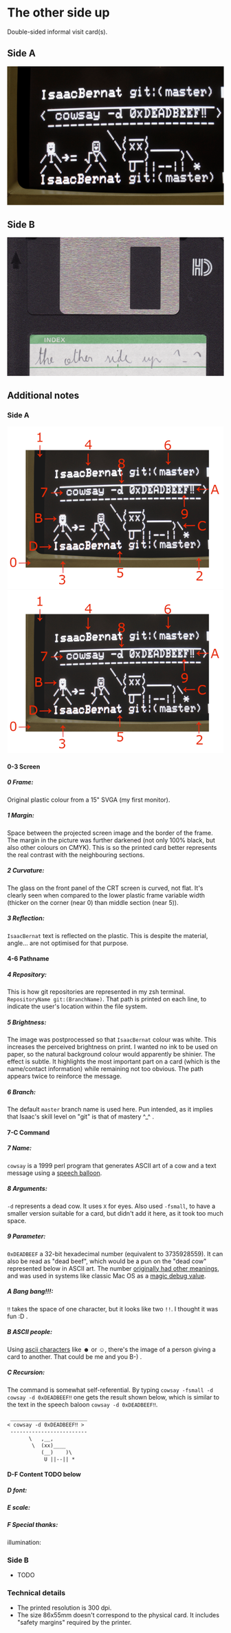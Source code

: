# The other side up

Double-sided informal visit card(s).

## Side A
![Side A](https://github.com/isaacbernat/presentations/blob/master/cards/images/01_sideA_86x55.png)

## Side B
![Side B](https://github.com/isaacbernat/presentations/blob/master/cards/images/01_sideB_86x55.png)

## Additional notes
### Side A
![Side A notes reference](https://github.com/isaacbernat/presentations/blob/master/cards/images/01_sideA_notes.png)
![Side A notes reference](https://github.com/isaacbernat/presentations/blob/cards/cards/images/01_sideA_notes.png)

#### 0-3 Screen
##### 0 Frame:
Original plastic colour from a 15" SVGA (my first monitor).
##### 1 Margin:
Space between the projected screen image and the border of the frame. The margin in the picture was further darkened (not only 100% black, but also other colours on CMYK). This is so the printed card better represents the real contrast with the neighbouring sections.
##### 2 Curvature:
The glass on the front panel of the CRT screen is curved, not flat. It's clearly seen when compared to the lower plastic frame variable width (thicker on the corner (near 0) than middle section (near 5)).
##### 3 Reflection:
`IsaacBernat` text is reflected on the plastic. This is despite the material, angle... are not optimised for that purpose.

#### 4-6 Pathname
##### 4 Repository:
This is how git repositories are represented in my zsh terminal. `RepositoryName git:(BranchName)`. That path is printed on each line, to indicate the user's location within the file system.
##### 5 Brightness:
The image was postprocessed so that `IsaacBernat` colour was white. This increases the perceived brightness on print. I wanted no ink to be used on paper, so the natural background colour would apparently be shinier. The effect is subtle. It highlights the most important part on a card (which is the name/contact information) while remaining not too obvious. The path appears twice to reinforce the message.
##### 6 Branch:
The default `master` branch name is used here. Pun intended, as it implies that Isaac's skill level on "git" is that of mastery ^_^ .

#### 7-C Command
##### 7 Name:
`cowsay` is a 1999 perl program that generates ASCII art of a cow and a text message using a [speech balloon](https://en.wikipedia.org/wiki/Speech_balloon).
##### 8 Arguments:
`-d` represents a dead cow. It uses `X` for eyes. Also used `-fsmall`, to have a smaller version suitable for a card, but didn't add it here, as it took too much space.
##### 9 Parameter:
`0xDEADBEEF` a 32-bit hexadecimal number (equivalent to 3735928559). It can also be read as "dead beef", which would be a pun on the "dead cow" represented below in ASCII art. The number [originally had other meanings](https://stackoverflow.com/questions/2907262/what-does-dead-beef-mean), and was used in systems like classic Mac OS as a [magic debug value](https://en.wikipedia.org/wiki/Magic_number_(programming)#Debug_values).
##### A Bang bang!‼:
`‼` takes the space of one character, but it looks like two `!!`. I thought it was fun :D .
##### B ASCII people:
Using [ascii characters](https://ss64.com/ascii.html) like ☻ or ☺, there's the image of a person giving a card to another. That could be me and you B-) .
##### C Recursion:
The command is somewhat self-referential. By typing `cowsay -fsmall -d cowsay -d 0xDEADBEEF‼` one gets the result shown below, which is similar to the text in the speech baloon `cowsay -d 0xDEADBEEF‼`.
```
 _________________________
< cowsay -d 0xDEADBEEF‼ >
 -------------------------
       \   ,__,
        \  (xx)____
           (__)    )\
            U ||--|| *
```

#### D-F Content TODO below
##### D font:
##### E scale:
##### F Special thanks:
illumination:

### Side B
- TODO

### Technical details
- The printed resolution is 300 dpi.
- The size 86x55mm doesn't correspond to the physical card. It includes "safety margins" required by the printer.
